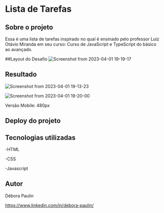 # Lista de Tarefas

## Sobre o projeto
Essa é uma lista de tarefas inspirado no qual é ensinado pelo professor Luiz Otávio Miranda em seu curso: Curso de JavaScript e TypeScript do básico ao avançado.

##Layout do Desafio 
![Screenshot from 2023-04-01 19-19-17](https://user-images.githubusercontent.com/113848968/229316567-7c01bfe8-bc4f-4382-97cc-3d696f5b696e.png)

## Resultado 
![Screenshot from 2023-04-01 19-13-23](https://user-images.githubusercontent.com/113848968/229316575-95aee4fc-94d7-44a5-a4ec-4efe51499383.png)

![Screenshot from 2023-04-01 19-20-00](https://user-images.githubusercontent.com/113848968/229316582-bc9b1241-29a2-4914-a5c6-37a6ba0de6cf.png)

Versão Mobile: 480px

## Deploy do projeto


## Tecnologias utilizadas
-HTML 

-CSS

-Javascript

## Autor

Débora Paulin

https://www.linkedin.com/in/debora-paulin/
